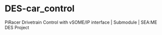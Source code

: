 # DES-car_control
PiRacer Drivetrain Control with vSOME/IP interface | Submodule | SEA:ME DES Project

